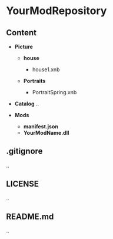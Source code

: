 # YourModRepository

## Content

- **Picture**
  - **house**
    - house1.xnb
      
  - **Portraits**
      - PortraitSpring.xnb

- **Catalog**
..

- **Mods**
  - **manifest.json**
  - **YourModName.dll**

## .gitignore
..
## LICENSE
..
## README.md
..
